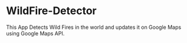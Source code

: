 # WildFire-Detector
This App Detects Wild Fires in the world and updates it on Google Maps using Google Maps API.
